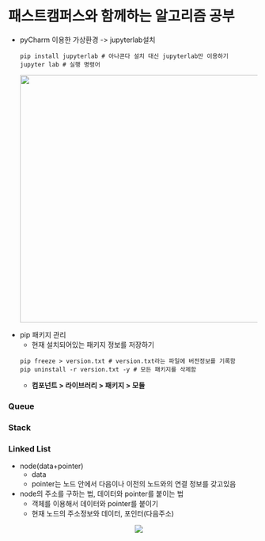 # 패스트캠퍼스와 함께하는 알고리즘 공부
- pyCharm 이용한 가상환경 -> jupyterlab설치
    ```
    pip install jupyterlab # 아나콘다 설치 대신 jupyterlab만 이용하기
    jupyter lab # 실행 명령어
    ```
    <p align="center">
    <img src="https://user-images.githubusercontent.com/62678380/109888251-8617af00-7cc6-11eb-94d9-7c2fdc154299.png" width="500"/>
</p>

- pip 패키지 관리
    - 현재 설치되어있는 패키지 정보를 저장하기
    ```
    pip freeze > version.txt # version.txt라는 파일에 버전정보를 기록함
    pip uninstall -r version.txt -y # 모든 패키지를 삭제함
    ```
    - **컴포넌트 > 라이브러리 > 패키지 > 모듈**

### Queue
### Stack
### Linked List
- node(data+pointer)
  - data  
  - pointer는 노드 안에서 다음이나 이전의 노드와의 연결 정보를 갖고있음
- node의 주소를 구하는 법, 데이터와 pointer를 붙이는 법
  - 객체를 이용해서 데이터와 pointer를 붙이기
  - 현재 노드의 주소정보와 데이터, 포인터(다음주소)
  <p align="center"><img src="https://user-images.githubusercontent.com/62678380/110879947-3158e180-8321-11eb-8076-834580380419.png">
    </p>
  